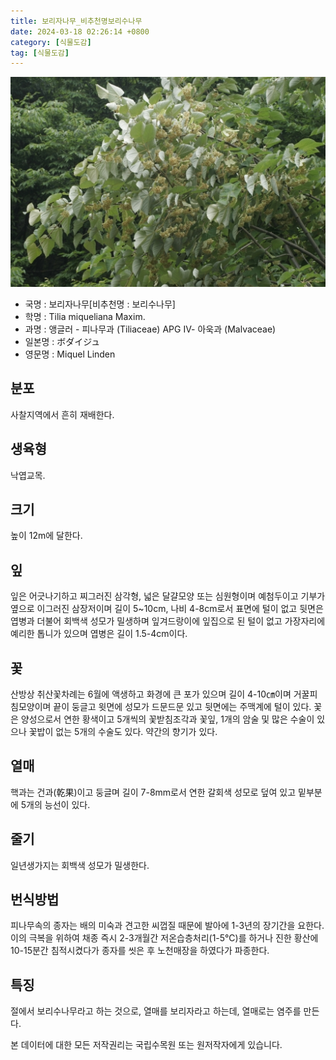 ```yaml
---
title: 보리자나무_비추천명보리수나무
date: 2024-03-18 02:26:14 +0800
category: [식물도감]
tag: [식물도감]
---
```




![보리자나무[비추천명 : 보리수나무]](/assets/img/fileUpload/plants/basic/Tiliaceae/Tilia/9263/9263_1_th2.jpg)
- 국명 : 보리자나무[비추천명 : 보리수나무]
- 학명 : Tilia miqueliana Maxim.
- 과명 : 앵글러 - 피나무과 (Tiliaceae) APG Ⅳ- 아욱과 (Malvaceae)
- 일본명 : ボダイジュ
- 영문명 : Miquel Linden


## 분포
사찰지역에서 흔히 재배한다.
## 생육형
낙엽교목.
## 크기
높이 12m에 달한다.
## 잎
잎은 어긋나기하고 찌그러진 삼각형, 넓은 달걀모양 또는 심원형이며 예첨두이고 기부가 옆으로 이그러진 삼장저이며 길이 5~10cm, 나비 4-8cm로서 표면에 털이 없고 뒷면은 엽병과 더불어 회백색 성모가 밀생하며 잎겨드랑이에 잎집으로 된 털이 없고 가장자리에 예리한 톱니가 있으며 엽병은 길이 1.5-4cm이다.
## 꽃
산방상 취산꽃차례는 6월에 액생하고 화경에 큰 포가 있으며 길이 4-10㎝이며 거꿀피침모양이며 끝이 둥글고 윗면에 성모가 드문드문 있고 뒷면에는 주맥계에 털이 있다. 꽃은 양성으로서 연한 황색이고 5개씩의 꽃받침조각과 꽃잎, 1개의 암술 및 많은 수술이 있으나 꽃밥이 없는 5개의 수술도 있다. 약간의 향기가 있다.
## 열매
핵과는 건과(乾果)이고 둥글며 길이 7-8mm로서 연한 갈회색 성모로 덮여 있고 밑부분에 5개의 능선이 있다.
## 줄기
일년생가지는 회백색 성모가 밀생한다.
## 번식방법
피나무속의 종자는 배의 미숙과 견고한 씨껍질 때문에 발아에 1-3년의 장기간을 요한다.  이의 극복을 위하여 채종 즉시 2-3개월간 저온습층처리(1-5℃)를 하거나 진한 황산에 10-15분간 침적시켰다가 종자를 씻은 후 노천매장을 하였다가 파종한다.
## 특징
절에서 보리수나무라고 하는 것으로, 열매를 보리자라고 하는데, 열매로는 염주를 만든다.






본 데이터에 대한 모든 저작권리는 국립수목원 또는 원저작자에게 있습니다.
